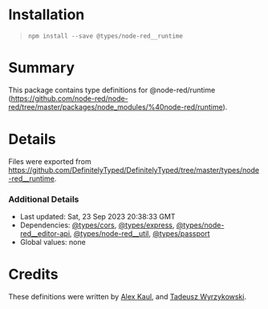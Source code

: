 # Installation
> `npm install --save @types/node-red__runtime`

# Summary
This package contains type definitions for @node-red/runtime (https://github.com/node-red/node-red/tree/master/packages/node_modules/%40node-red/runtime).

# Details
Files were exported from https://github.com/DefinitelyTyped/DefinitelyTyped/tree/master/types/node-red__runtime.

### Additional Details
 * Last updated: Sat, 23 Sep 2023 20:38:33 GMT
 * Dependencies: [@types/cors](https://npmjs.com/package/@types/cors), [@types/express](https://npmjs.com/package/@types/express), [@types/node-red__editor-api](https://npmjs.com/package/@types/node-red__editor-api), [@types/node-red__util](https://npmjs.com/package/@types/node-red__util), [@types/passport](https://npmjs.com/package/@types/passport)
 * Global values: none

# Credits
These definitions were written by [Alex Kaul](https://github.com/alexk111), and [Tadeusz Wyrzykowski](https://github.com/Shaquu).
